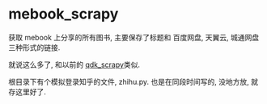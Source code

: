 # mebook_scrapy
获取 mebook 上分享的所有图书, 主要保存了标题和
百度网盘, 天翼云, 城通网盘三种形式的链接.

就说这么多了, 和以前的
[qdk_scrapy](https://github.com/zhenhua32/qdk_scrapy)类似.

根目录下有个模拟登录知乎的文件, zhihu.py.
也是在同段时间写的, 没地方放, 就存这里好了.
